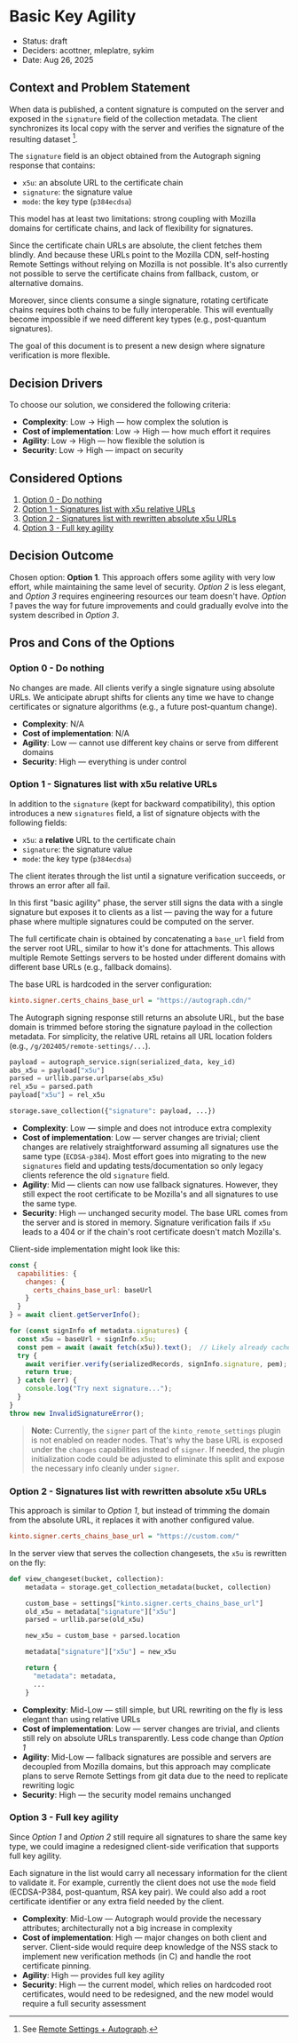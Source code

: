 # Basic Key Agility

* Status: draft
* Deciders: acottner, mleplatre, sykim
* Date: Aug 26, 2025

## Context and Problem Statement

When data is published, a content signature is computed on the server and exposed in the `signature` field of the collection metadata. The client synchronizes its local copy with the server and verifies the signature of the resulting dataset [^1].

[^1]: See [Remote Settings + Autograph](https://docs.google.com/presentation/d/11x0dGRQ-yWzi7cAWYci6NeLN2mYH_Ba6Ml2gn9gOx30/edit?slide=id.p#slide=id.p).

The `signature` field is an object obtained from the Autograph signing response that contains:
- `x5u`: an absolute URL to the certificate chain
- `signature`: the signature value
- `mode`: the key type (`p384ecdsa`)

This model has at least two limitations: strong coupling with Mozilla domains for certificate chains, and lack of flexibility for signatures.

Since the certificate chain URLs are absolute, the client fetches them blindly. And because these URLs point to the Mozilla CDN, self-hosting Remote Settings without relying on Mozilla is not possible. It's also currently not possible to serve the certificate chains from fallback, custom, or alternative domains.

Moreover, since clients consume a single signature, rotating certificate chains requires both chains to be fully interoperable. This will eventually become impossible if we need different key types (e.g., post-quantum signatures).

The goal of this document is to present a new design where signature verification is more flexible.

## Decision Drivers

To choose our solution, we considered the following criteria:

- **Complexity**: Low → High — how complex the solution is
- **Cost of implementation**: Low → High — how much effort it requires
- **Agility**: Low → High — how flexible the solution is
- **Security**: Low → High — impact on security

## Considered Options

1. [Option 0 - Do nothing](#option-0---do-nothing)
2. [Option 1 - Signatures list with x5u relative URLs](#option-1---signatures-list-with-x5u-relative-urls)
3. [Option 2 - Signatures list with rewritten absolute x5u URLs](#option-2---signatures-list-with-rewritten-absolute-x5u-urls)
4. [Option 3 - Full key agility](#option-3---full-key-agility)

## Decision Outcome

Chosen option: **Option 1**. This approach offers some agility with very low effort, while maintaining the same level of security. *Option 2* is less elegant, and *Option 3* requires engineering resources our team doesn't have. *Option 1* paves the way for future improvements and could gradually evolve into the system described in *Option 3*.

## Pros and Cons of the Options

### Option 0 - Do nothing

No changes are made. All clients verify a single signature using absolute URLs. We anticipate abrupt shifts for clients any time we have to change certificates or signature algorithms (e.g., a future post-quantum change).

- **Complexity**: N/A
- **Cost of implementation**: N/A
- **Agility**: Low — cannot use different key chains or serve from different domains
- **Security**: High — everything is under control

### Option 1 - Signatures list with x5u relative URLs

In addition to the `signature` (kept for backward compatibility), this option introduces a new `signatures` field, a list of signature objects with the following fields:

- `x5u`: a **relative** URL to the certificate chain
- `signature`: the signature value
- `mode`: the key type (`p384ecdsa`)

The client iterates through the list until a signature verification succeeds, or throws an error after all fail.

In this first "basic agility" phase, the server still signs the data with a single signature but exposes it to clients as a list — paving the way for a future phase where multiple signatures could be computed on the server.

The full certificate chain is obtained by concatenating a `base_url` field from the server root URL, similar to how it's done for attachments. This allows multiple Remote Settings servers to be hosted under different domains with different base URLs (e.g., fallback domains).

The base URL is hardcoded in the server configuration:

```ini
kinto.signer.certs_chains_base_url = "https://autograph.cdn/"
```

The Autograph signing response still returns an absolute URL, but the base domain is trimmed before storing the signature payload in the collection metadata. For simplicity, the relative URL retains all URL location folders (e.g., `/g/202405/remote-settings/...`).

```python
payload = autograph_service.sign(serialized_data, key_id)
abs_x5u = payload["x5u"]
parsed = urllib.parse.urlparse(abs_x5u)
rel_x5u = parsed.path
payload["x5u"] = rel_x5u

storage.save_collection({"signature": payload, ...})
```

- **Complexity**: Low — simple and does not introduce extra complexity
- **Cost of implementation**: Low — server changes are trivial; client changes are relatively straightforward assuming all signatures use the same type (`ECDSA-p384`). Most effort goes into migrating to the new `signatures` field and updating tests/documentation so only legacy clients reference the old `signature` field.
- **Agility**: Mid — clients can now use fallback signatures. However, they still expect the root certificate to be Mozilla's and all signatures to use the same type.
- **Security**: High — unchanged security model. The base URL comes from the server and is stored in memory. Signature verification fails if `x5u` leads to a 404 or if the chain's root certificate doesn't match Mozilla's.

Client-side implementation might look like this:

```js
const {
  capabilities: {
    changes: {
      certs_chains_base_url: baseUrl
    }
  }
} = await client.getServerInfo();

for (const signInfo of metadata.signatures) {
  const x5u = baseUrl + signInfo.x5u;
  const pem = await (await fetch(x5u)).text();  // Likely already cached
  try {
    await verifier.verify(serializedRecords, signInfo.signature, pem);
    return true;
  } catch (err) {
    console.log("Try next signature...");
  }
}
throw new InvalidSignatureError();
```

> **Note:** Currently, the `signer` part of the `kinto_remote_settings` plugin is not enabled on reader nodes.
> That's why the base URL is exposed under the `changes` capabilities instead of `signer`.
> If needed, the plugin initialization code could be adjusted to eliminate this split and expose the necessary info cleanly under `signer`.

### Option 2 - Signatures list with rewritten absolute x5u URLs

This approach is similar to *Option 1*, but instead of trimming the domain from the absolute URL, it replaces it with another configured value.

```ini
kinto.signer.certs_chains_base_url = "https://custom.com/"
```

In the server view that serves the collection changesets, the `x5u` is rewritten on the fly:

```python
def view_changeset(bucket, collection):
    metadata = storage.get_collection_metadata(bucket, collection)

    custom_base = settings["kinto.signer.certs_chains_base_url"]
    old_x5u = metadata["signature"]["x5u"]
    parsed = urllib.parse(old_x5u)

    new_x5u = custom_base + parsed.location

    metadata["signature"]["x5u"] = new_x5u

    return {
      "metadata": metadata,
      ...
    }
```

- **Complexity**: Mid-Low — still simple, but URL rewriting on the fly is less elegant than using relative URLs
- **Cost of implementation**: Low — server changes are trivial, and clients still rely on absolute URLs transparently. Less code change than *Option 1*
- **Agility**: Mid-Low — fallback signatures are possible and servers are decoupled from Mozilla domains, but this approach may complicate plans to serve Remote Settings from git data due to the need to replicate rewriting logic
- **Security**: High — the security model remains unchanged

### Option 3 - Full key agility

Since *Option 1* and *Option 2* still require all signatures to share the same key type, we could imagine a redesigned client-side verification that supports full key agility.

Each signature in the list would carry all necessary information for the client to validate it. For example, currently the client does not use the `mode` field (ECDSA-P384, post-quantum, RSA key pair). We could also add a root certificate identifier or any extra field needed by the client.

- **Complexity**: Mid-Low — Autograph would provide the necessary attributes; architecturally not a big increase in complexity
- **Cost of implementation**: High — major changes on both client and server. Client-side would require deep knowledge of the NSS stack to implement new verification methods (in C) and handle the root certificate pinning.
- **Agility**: High — provides full key agility
- **Security**: High — the current model, which relies on hardcoded root certificates, would need to be redesigned, and the new model would require a full security assessment
